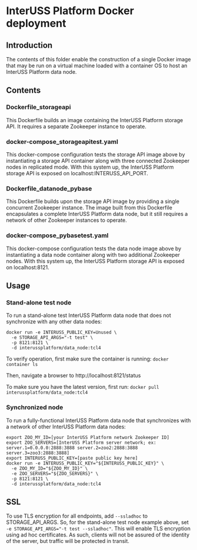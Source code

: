# InterUSS Platform Docker deployment

## Introduction

The contents of this folder enable the construction of a single Docker image
that may be run on a virtual machine loaded with a container OS to host an
InterUSS Platform data node.

## Contents

### Dockerfile_storageapi

This Dockerfile builds an image containing the InterUSS Platform storage API. It
requires a separate Zookeeper instance to operate.

### docker-compose_storageapitest.yaml

This docker-compose configuration tests the storage API image above by
instantiating a storage API container along with three connected Zookeeper nodes
in replicated mode. With this system up, the InterUSS Platform storage API is
exposed on localhost:INTERUSS_API_PORT.

### Dockerfile_datanode_pybase

This Dockerfile builds upon the storage API image by providing a single
concurrent Zookeeper instance. The image built from this Dockerfile encapsulates
a complete InterUSS Platform data node, but it still requires a network of other
Zookeeper instances to operate.

### docker-compose_pybasetest.yaml

This docker-compose configuration tests the data node image above by
instantiating a data node container along with two additional Zookeeper nodes.
With this system up, the InterUSS Platform storage API is exposed on
localhost:8121.

## Usage

### Stand-alone test node

To run a stand-alone test InterUSS Platform data node that does not synchronize
with any other data nodes:

```shell
docker run -e INTERUSS_PUBLIC_KEY=Unused \
  -e STORAGE_API_ARGS="-t test" \
  -p 8121:8121 \
  -d interussplatform/data_node:tcl4
```

To verify operation, first make sure the container is running: `docker container
ls`

Then, navigate a browser to http://localhost:8121/status

To make sure you have the latest version, first run: `docker pull
interussplatform/data_node:tcl4`

### Synchronized node

To run a fully-functional InterUSS Platform data node that synchronizes with a
network of other InterUSS Platform data nodes:

```shell
export ZOO_MY_ID=[your InterUSS Platform network Zookeeper ID]
export ZOO_SERVERS=[InterUSS Platform server network; ex: server.1=0.0.0.0:2888:3888 server.2=zoo2:2888:3888 server.3=zoo3:2888:3888]
export INTERUSS_PUBLIC_KEY=[paste public key here]
docker run -e INTERUSS_PUBLIC_KEY="${INTERUSS_PUBLIC_KEY}" \
  -e ZOO_MY_ID="${ZOO_MY_ID}" \
  -e ZOO_SERVERS="${ZOO_SERVERS}" \
  -p 8121:8121 \
  -d interussplatform/data_node:tcl4
```

## SSL

To use TLS encryption for all endpoints, add `--ssladhoc` to STORAGE_API_ARGS.  So, for the
stand-alone test node example above, set `-e STORAGE_API_ARGS="-t test --ssladhoc"`.  This will
enable TLS encryption using ad hoc certificates.  As such, clients will not be assured of the
identity of the server, but traffic will be protected in transit.
